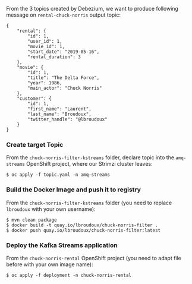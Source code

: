 
From the 3 topics created by Debezium, we want to produce following message on `rental-chuck-norris` output topic:

```
{
    "rental": {
        "id": 1,
        "user_id": 1,
        "movie_id": 1,
        "start_date": "2019-05-16",
        "rental_duration": 3
    },
    "movie": {
        "id": 1,
        "title": "The Delta Force",
        "year": 1986,
        "main_actor": "Chuck Norris"
    },
    "customer": {
        "id": 1,
        "first_name": "Laurent",
        "last_name": "Broudoux",
        "twitter_handle": "@lbroudoux"
    }
}
```

### Create target Topic

From the `chuck-norris-filter-kstreams` folder, declare topic into the `amq-streams` OpenShift project, where our Strimzi cluster leaves:

```
$ oc apply -f topic.yaml -n amq-streams
```

### Build the Docker Image and push it to registry

From the `chuck-norris-filter-kstreams` folder (you need to replace `lbroudoux` with your own username):

```
$ mvn clean package
$ docker build -t quay.io/lbroudoux/chuck-norris-filter . 
$ docker push quay.io/lbroudoux/chuck-norris-filter:latest 
```

### Deploy the Kafka Streams application

From the `chuck-norris-rental` OpenShift project (you need to adapt file before with your own image name):

```
$ oc apply -f deployment -n chuck-norris-rental
```